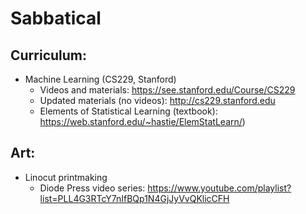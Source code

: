 # Sabbatical


## Curriculum:
- Machine Learning (CS229, Stanford)
  - Videos and materials: https://see.stanford.edu/Course/CS229
  - Updated materials (no videos): http://cs229.stanford.edu
  - Elements of Statistical Learning (textbook): https://web.stanford.edu/~hastie/ElemStatLearn/)

## Art:
- Linocut printmaking
  - Diode Press video series: https://www.youtube.com/playlist?list=PLL4G3RTcY7nIfBQp1N4GjJyVvQKlicCFH
